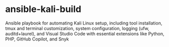 # ansible-kali-build
Ansible playbook for automating Kali Linux setup, including tool installation, tmux and terminal customization, system configuration, logging (ufw, auditd+laurel), and Visual Studio Code with essential extensions like Python, PHP, GitHub Copilot, and Snyk
